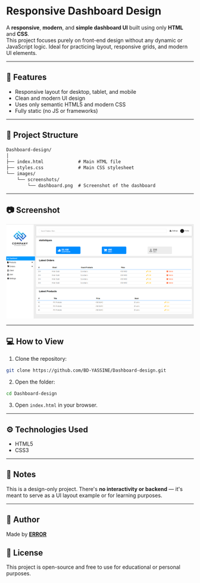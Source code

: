 # Responsive Dashboard Design

A **responsive**, **modern**, and **simple dashboard UI** built using only **HTML** and **CSS**.  
This project focuses purely on front-end design without any dynamic or JavaScript logic. Ideal for practicing layout, responsive grids, and modern UI elements.

---

## 🌟 Features

- Responsive layout for desktop, tablet, and mobile
- Clean and modern UI design
- Uses only semantic HTML5 and modern CSS
- Fully static (no JS or frameworks)

---

## 📁 Project Structure

```
Dashboard-design/
│
├── index.html             # Main HTML file
├── styles.css             # Main CSS stylesheet
└── images/
    └── screenshots/
        └── dashboard.png  # Screenshot of the dashboard
```
---

## 📷 Screenshot

![Dashboard Screenshot](/images/screenshots/Capture%20d’écran%202025-07-13%20033503.png)

---

## 💻 How to View

1. Clone the repository:

```bash
git clone https://github.com/BD-YASSINE/Dashboard-design.git
```

2. Open the folder:

```bash
cd Dashboard-design
```

3. Open `index.html` in your browser.

---

## ⚙️ Technologies Used

- HTML5
- CSS3  

---

## 📌 Notes

This is a design-only project. There's **no interactivity or backend** — it's meant to serve as a UI layout example or for learning purposes.

---

## 👤 Author

Made by [**ERROR**](https://github.com/BD-YASSINE)

## 📃 License

This project is open-source and free to use for educational or personal purposes.
